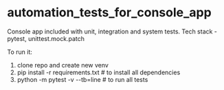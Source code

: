 # automation_tests_for_console_app

Console app included with unit, integration and system tests.
Tech stack - pytest, unittest.mock.patch

To run it:
1. clone repo and create new venv
2. pip install -r requirements.txt	# to install all dependencies
3. python -m pytest -v --tb=line	# to run all tests
